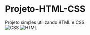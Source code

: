 # Projeto-HTML-CSS
Projeto simples utilizando HTML e CSS
<br>
![CSS](https://img.shields.io/badge/CSS-239120?&style=for-the-badge&logo=css3&logoColor=white)
![HTML](https://img.shields.io/badge/HTML-3DDC84?style=for-the-badge&logo=html&logoColor=white)
